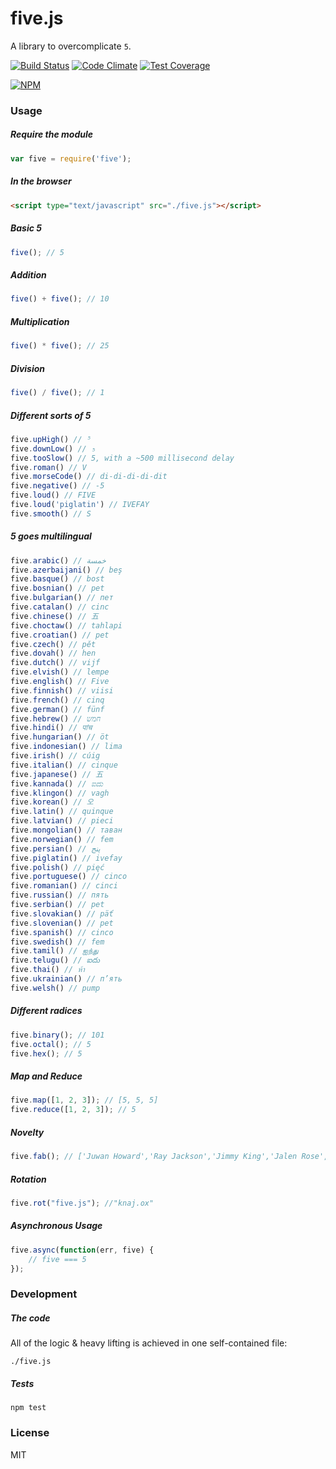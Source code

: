 # five.js

A library to overcomplicate `5`.

[![Build Status](https://travis-ci.org/jackdcrawford/five.svg?branch=master)](https://travis-ci.org/jackdcrawford/five)
[![Code Climate](https://codeclimate.com/github/jackdcrawford/five.png)](https://codeclimate.com/github/jackdcrawford/five)
[![Test Coverage](https://codeclimate.com/github/jackdcrawford/five/coverage.png)](https://codeclimate.com/github/jackdcrawford/five)

[![NPM](https://nodei.co/npm/five.png?downloads=true)](https://nodei.co/npm/five)

### Usage
##### Require the module
```javascript
var five = require('five');
```

##### In the browser
```html
<script type="text/javascript" src="./five.js"></script>
```

##### Basic 5
```javascript
five(); // 5
```

##### Addition
```javascript
five() + five(); // 10
```

##### Multiplication
```javascript
five() * five(); // 25
```

##### Division
```javascript
five() / five(); // 1
```

##### Different sorts of 5
```javascript
five.upHigh() // ⁵
five.downLow() // ₅
five.tooSlow() // 5, with a ~500 millisecond delay
five.roman() // V
five.morseCode() // di-di-di-di-dit
five.negative() // -5
five.loud() // FIVE
five.loud('piglatin') // IVEFAY
five.smooth() // S
```

##### 5 goes multilingual
```javascript
five.arabic() // خمسة
five.azerbaijani() // beş
five.basque() // bost
five.bosnian() // pet
five.bulgarian() // пет
five.catalan() // cinc
five.chinese() // 五
five.choctaw() // tahlapi
five.croatian() // pet
five.czech() // pět
five.dovah() // hen
five.dutch() // vijf
five.elvish() // lempe
five.english() // Five
five.finnish() // viisi
five.french() // cinq
five.german() // fünf
five.hebrew() // חמש
five.hindi() // पांच
five.hungarian() // öt
five.indonesian() // lima
five.irish() // cúig
five.italian() // cinque
five.japanese() // 五
five.kannada() // ಐದು
five.klingon() // vagh
five.korean() // 오
five.latin() // quinque
five.latvian() // pieci
five.mongolian() // таван
five.norwegian() // fem
five.persian() // پنج
five.piglatin() // ivefay
five.polish() // pięć
five.portuguese() // cinco
five.romanian() // cinci
five.russian() // пять
five.serbian() // pet
five.slovakian() // päť
five.slovenian() // pet
five.spanish() // cinco
five.swedish() // fem
five.tamil() // ஐந்து
five.telugu() // ఐదు
five.thai() // ห้า
five.ukrainian() // п’ять
five.welsh() // pump
```

##### Different radices
```javascript
five.binary(); // 101
five.octal(); // 5
five.hex(); // 5
```

##### Map and Reduce
```javascript
five.map([1, 2, 3]); // [5, 5, 5]
five.reduce([1, 2, 3]); // 5
```

##### Novelty
```javascript
five.fab(); // ['Juwan Howard','Ray Jackson','Jimmy King','Jalen Rose','Chris Webber']
```

##### Rotation
```javascript
five.rot("five.js"); //"knaj.ox"
```

##### Asynchronous Usage
```javascript
five.async(function(err, five) {
	// five === 5
});
```

### Development
##### The code
All of the logic & heavy lifting is achieved in one self-contained file:
```
./five.js
```

##### Tests
```
npm test
```
### License
MIT
